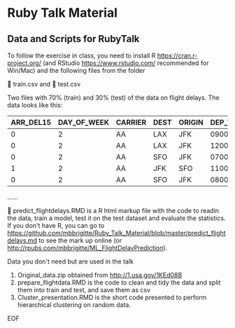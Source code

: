 # Ruby Talk Material
## Data and Scripts for RubyTalk

To follow the exercise in class, you need to install R https://cran.r-project.org/ (and RStudio https://www.rstudio.com/ recommended for Win/Mac) and the following files from the folder

 :floppy_disk: train.csv and  :floppy_disk: test.csv

Two files with 70% (train) and 30% (test) of the data on flight delays. The data looks like this:

ARR_DEL15| DAY_OF_WEEK |CARRIER| DEST| ORIGIN| DEP_TIME_BLK
 ------------ | ------------ | ------------ | ------------ | ----------- | -------------
      0|           2|      AA|  LAX   | JFK   | 0900-0959
      0|           2|      AA|  LAX    |JFK    |1200-1259
      0|           2|      AA|  SFO    |JFK   | 0700-0759
      1|           2|      AA|  JFK    |SFO  |  1100-1159
      0|           2|      AA|  SFO    |JFK |   0800-0859
......

 :page_facing_up: predict_flightdelays.RMD is a R html markup file with the code to readin the data, train a model, test it on the test dataset and evaluate the statistics. If you don't have R, you can go to https://github.com/mbbrigitte/Ruby_Talk_Material/blob/master/predict_flightdelays.md to see the mark up online (or http://rpubs.com/mbbrigitte/ML_FlightDelayPrediction).


Data you don't need but are used in the talk

1. Original_data.zip obtained from http://1.usa.gov/1KEd08B
2. prepare_flightdata.RMD is the code to clean and tidy the data and split them into train and test, and save them as csv
3. Cluster_presentation.RMD is the short code presented to perform hierarchical clustering on random data.

EOF
